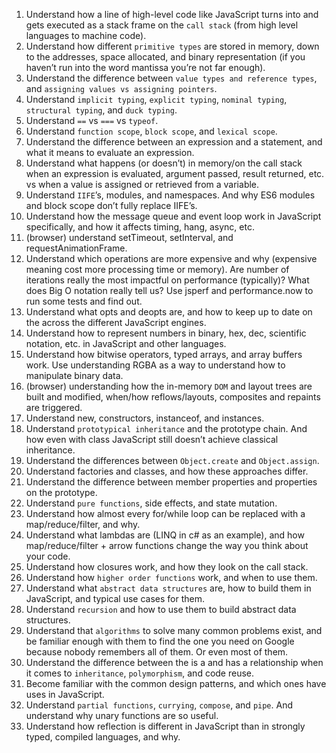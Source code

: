 1. Understand how a line of high-level code like JavaScript turns into and gets executed as a stack frame on the `call stack` (from high level languages to machine code).
2. Understand how different `primitive types` are stored in memory, down to the addresses, space allocated, and binary representation (if you haven’t run into the word mantissa you’re not far enough).
3. Understand the difference between `value types and reference types`, and `assigning values vs assigning pointers`.
4. Understand `implicit typing`, `explicit typing`, `nominal typing`, `structural typing`, and `duck typing`.
5. Understand `==` vs `===` vs `typeof`.
6. Understand `function scope`, `block scope`, and `lexical scope`.
7. Understand the difference between an expression and a statement, and what it means to evaluate an expression.
8. Understand what happens (or doesn’t) in memory/on the call stack when an expression is evaluated, argument passed, result returned, etc. vs when a value is assigned or retrieved from a variable.
9. Understand `IIFE`’s, modules, and namespaces. And why ES6 modules and block scope don’t fully replace IIFE’s.
10. Understand how the message queue and event loop work in JavaScript specifically, and how it affects timing, hang, async, etc.
11. (browser) understand setTimeout, setInterval, and requestAnimationFrame.
12. Understand which operations are more expensive and why (expensive meaning cost more processing time or memory). Are number of iterations really the most impactful on performance (typically)? What does Big O notation really tell us? Use jsperf and performance.now to run some tests and find out.
13. Understand what opts and deopts are, and how to keep up to date on the across the different JavaScript engines.
14. Understand how to represent numbers in binary, hex, dec, scientific notation, etc. in JavaScript and other languages.
15. Understand how bitwise operators, typed arrays, and array buffers work. Use understanding RGBA as a way to understand how to manipulate binary data.
16. (browser) understanding how the in-memory `DOM` and layout trees are built and modified, when/how reflows/layouts, composites and repaints are triggered.
17. Understand new, constructors, instanceof, and instances.
18. Understand `prototypical inheritance` and the prototype chain. And how even with class JavaScript still doesn’t achieve classical inheritance.
19. Understand the differences between `Object.create` and `Object.assign`.
20. Understand factories and classes, and how these approaches differ.
21. Understand the difference between member properties and properties on the prototype.
22. Understand `pure functions`, side effects, and state mutation.
23. Understand how almost every for/while loop can be replaced with a map/reduce/filter, and why.
24. Understand what lambdas are (LINQ in c# as an example), and how map/reduce/filter + arrow functions change the way you think about your code.
25. Understand how closures work, and how they look on the call stack.
26. Understand how `higher order functions` work, and when to use them.
27. Understand what `abstract data structures` are, how to build them in JavaScript, and typical use cases for them.
28. Understand `recursion` and how to use them to build abstract data structures.
29. Understand that `algorithms` to solve many common problems exist, and be familiar enough with them to find the one you need on Google because nobody remembers all of them. Or even most of them.
30. Understand the difference between the is a and has a relationship when it comes to `inheritance`, `polymorphism`, and code reuse.
31. Become familiar with the common design patterns, and which ones have uses in JavaScript.
32. Understand `partial functions`, `currying`, `compose`, and `pipe`. And understand why unary functions are so useful.
33. Understand how reflection is different in JavaScript than in strongly typed, compiled languages, and why.
